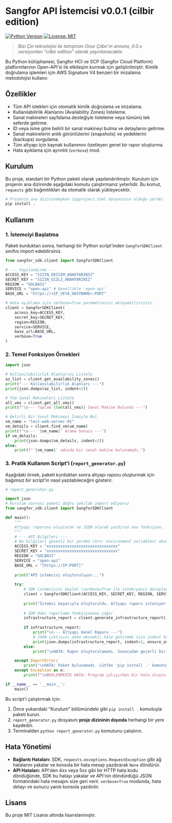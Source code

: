 # Sangfor API İstemcisi v0.0.1 (cilbir edition)

[![Python Version](https://img.shields.io/badge/python-3.6%2B-blue.svg)](https://www.python.org/)
[![License: MIT](https://img.shields.io/badge/License-MIT-yellow.svg)](https://opensource.org/licenses/MIT)

> *Bizi Çin teknolojisi ile tanıştıran Onur Çılbır'ın anısına, 0.0.x versiyonları "cilbir edition" olarak yayınlanacaktır.*


Bu Python kütüphanesi, Sangfor HCI ve SCP (Sangfor Cloud Platform) platformlarının Open-API'si ile etkileşim kurmak için geliştirilmiştir. Kimlik doğrulama işlemleri için AWS Signature V4 benzeri bir imzalama metodolojisi kullanır.

##  Özellikler

* Tüm API istekleri için otomatik kimlik doğrulama ve imzalama.
* Kullanılabilirlik Alanlarını (Availability Zones) listeleme.
* Sanal makineleri sayfalama desteğiyle listeleme veya tümünü tek seferde getirme.
* ID veya isme göre belirli bir sanal makineyi bulma ve detaylarını getirme.
* Sanal makinelerin anlık görüntülerini (snapshots) ve yedeklerini (backups) sorgulama.
* Tüm altyapı için kaynak kullanımını özetleyen genel bir rapor oluşturma.
* Hata ayıklama için ayrıntılı (`verbose`) mod.

##  Kurulum

Bu proje, standart bir Python paketi olarak yapılandırılmıştır. Kurulum için projenin ana dizininde aşağıdaki komutu çalıştırmanız yeterlidir. Bu komut, `requests` gibi bağımlılıkları da otomatik olarak yükleyecektir.

```bash
# Projenin ana dizinindeyken (pyproject.toml dosyasının olduğu yerde)
pip install .
```

##  Kullanım

### 1. İstemciyi Başlatma

Paketi kurduktan sonra, herhangi bir Python script'inden `SangforSDKClient` sınıfını import edebilirsiniz.

```python
from sangfor_sdk.client import SangforSDKClient

# --- Yapılandırma ---
ACCESS_KEY = "SIZIN_ERISIM_ANAHTARINIZ"
SECRET_KEY = "SIZIN_GIZLI_ANAHTARINIZ"
REGION = "GOLBASI"
SERVICE = "open-api" # Genellikle 'open-api' 
BASE_URL = "https://<IP_VEYA_HOSTNAME>:PORT"

# Hata ayıklama için verbose=True parametresini ekleyebilirsiniz.
client = SangforSDKClient(
    access_key=ACCESS_KEY,
    secret_key=SECRET_KEY,
    region=REGION,
    service=SERVICE,
    base_url=BASE_URL,
    verbose=True
)
```

### 2. Temel Fonksiyon Örnekleri

```python
import json

# Kullanılabilirlik Alanlarını Listele
az_list = client.get_availability_zones()
print("--- Kullanılabilirlik Alanları ---")
print(json.dumps(az_list, indent=2))

# Tüm Sanal Makineleri Listele
all_vms = client.get_all_vms()
print(f"\n--- Toplam {len(all_vms)} Sanal Makine Bulundu ---")

# Belirli Bir Sanal Makineyi İsmiyle Bul
vm_name = "test-web-server-01"
vm_details = client.find_vm(vm_name)
print(f"\n--- '{vm_name}' Arama Sonucu ---")
if vm_details:
    print(json.dumps(vm_details, indent=2))
else:
    print(f"'{vm_name}' adında bir sanal makine bulunamadı.")
```

### 3. Pratik Kullanım Script'i (`report_generator.py`)

Aşağıdaki örnek, paketi kurduktan sonra altyapı raporu oluşturmak için bağımsız bir script'in nasıl yazılabileceğini gösterir.

```python
# report_generator.py

import json
# Kurulum sonrası paketi doğru şekilde import ediyoruz
from sangfor_sdk.client import SangforSDKClient 

def main():
    """
    Altyapı raporunu oluşturan ve JSON olarak yazdıran ana fonksiyon.
    """
    # --- API Bilgileri ---
    # Bu bilgileri güvenli bir yerden (örn: environment variables) okumanız önerilir.
    ACCESS_KEY = "xxxxxxxxxxxxxxxxxxxxxxxxxxxxxxx"
    SECRET_KEY = "xxxxxxxxxxxxxxxxxxxxxxxxxxxxxxx"
    REGION = "GOLBASI"
    SERVICE = "open-api"
    BASE_URL = "[https://IP:PORT]"
    
    print("API istemcisi oluşturuluyor...")
    
    try:
        # SDK istemcisini başlat (verbose=True ile istek/yanıt detaylarını görebilirsiniz)
        client = SangforSDKClient(ACCESS_KEY, SECRET_KEY, REGION, SERVICE, BASE_URL, verbose=True)
        
        print("İstemci başarıyla oluşturuldu. Altyapı raporu isteniyor...")
        
        # SDK'daki raporlama fonksiyonunu çağır
        infrastructure_report = client.generate_infrastructure_report()
        
        if infrastructure_report:
            print("\n--- Altyapı Genel Raporu ---")
            # JSON çıktısını daha okunaklı hale getirmek için indent kullanılır
            print(json.dumps(infrastructure_report, indent=2, ensure_ascii=False))
        else:
            print("\nHATA: Rapor oluşturulamadı. Sunucudan geçerli bir yanıt alınamadı.")

    except ImportError:
        print("\nHATA: Paket bulunamadı. Lütfen 'pip install .' komutuyla kurulum yaptığınızdan emin olun.")
    except Exception as e:
        print(f"\nBEKLENMEDİK HATA: Program çalışırken bir hata oluştu: {e}")

if __name__ == '__main__':
    main()

```

Bu script'i çalıştırmak için:
1.  Önce yukarıdaki "Kurulum" bölümündeki gibi `pip install .` komutuyla paketi kurun.
2.  `report_generator.py` dosyasını **proje dizininin dışında** herhangi bir yere kaydedin.
3.  Terminalden `python report_generator.py` komutunu çalıştırın.

##  Hata Yönetimi

* **Bağlantı Hataları:** SDK, `requests.exceptions.RequestException` gibi ağ hatalarını yakalar ve konsola bir hata mesajı yazdırarak `None` döndürür.
* **API Hataları:** API'den 4xx veya 5xx gibi bir HTTP hata kodu döndüğünde, SDK bu hatayı yakalar ve API'nin döndürdüğü JSON formatındaki hata mesajını size geri verir. `verbose=True` modunda, hata detayı ve sunucu yanıtı konsola yazdırılır.

##  Lisans

Bu proje MIT Lisansı altında lisanslanmıştır.